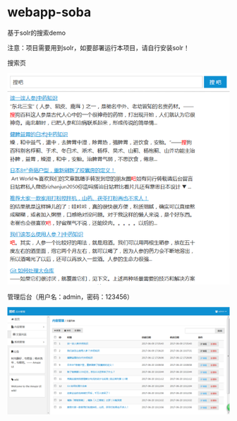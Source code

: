 # webapp-soba
基于solr的搜索demo

注意：项目需要用到solr，如要部署运行本项目，请自行安装solr！

搜索页

![image](https://github.com/githubzouzhiwei/webapp-soba/blob/master/snipaste_20170704_165703.png?raw=true)

管理后台（用户名：admin，密码：123456）

![image](https://github.com/githubzouzhiwei/webapp-soba/blob/master/snipaste_20170704_175012.png?raw=true)

